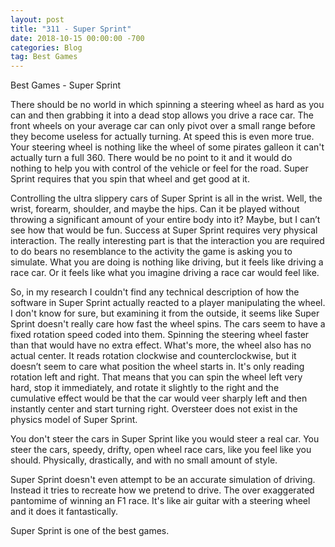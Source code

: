 ```yaml
---
layout: post
title: "311 - Super Sprint"
date: 2018-10-15 00:00:00 -700
categories: Blog
tag: Best Games
---
```



Best Games - Super Sprint

There should be no world in which spinning a steering wheel as hard as you can and then grabbing it into a dead stop allows you drive a race car. The front wheels on your average car can only pivot over a small range before they become useless for actually turning. At speed this is even more true. Your steering wheel is nothing like the wheel of some pirates galleon it can't actually turn a full 360. There would be no point to it and it would do nothing to help you with control of the vehicle or feel for the road. Super Sprint requires that you spin that wheel and get good at it.

Controlling the ultra slippery cars of Super Sprint is all in the wrist. Well, the wrist, forearm, shoulder, and maybe the hips. Can it be played without throwing a significant amount of your entire body into it? Maybe, but I can&rsquo;t see how that would be fun. Success at Super Sprint requires very physical interaction. The really interesting part is that the interaction you are required to do bears no resemblance to the activity the game is asking you to simulate. What you are doing is nothing like driving, but it feels like driving a race car. Or it feels like what you imagine driving a race car would feel like.

So, in my research I couldn't find any technical description of how the software in Super Sprint actually reacted to a player manipulating the wheel. I don't know for sure, but examining it from the outside, it seems like Super Sprint doesn't really care how fast the wheel spins. The cars seem to have a fixed rotation speed coded into them. Spinning the steering wheel faster than that would have no extra effect. What's more, the wheel also has no actual center. It reads rotation clockwise and counterclockwise, but it doesn&rsquo;t seem to care what position the wheel starts in. It's only reading rotation left and right. That means that you can spin the wheel left very hard, stop it immediately, and rotate it slightly to the right and the cumulative effect would be that the car would veer sharply left and then instantly center and start turning right. Oversteer does not exist in the physics model of Super Sprint.

You don't steer the cars in Super Sprint like you would steer a real car. You steer the cars, speedy, drifty, open wheel race cars, like you feel like you should. Physically, drastically, and with no small amount of style.

Super Sprint doesn't even attempt to be an accurate simulation of driving. Instead it tries to recreate how we pretend to drive. The over exaggerated pantomime of winning an F1 race. It's like air guitar with a steering wheel and it does it fantastically.

Super Sprint is one of the best games.

        